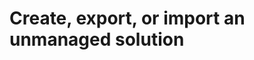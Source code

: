 # Create, export, or import an unmanaged solution

<!-- https://docs.microsoft.com/en-us/dynamics365/customer-engagement/developer/create-export-import-unmanaged-solution -->